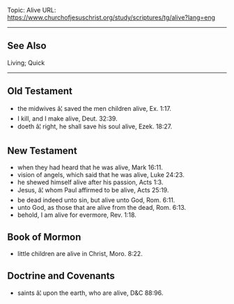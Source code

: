 Topic: Alive
URL: https://www.churchofjesuschrist.org/study/scriptures/tg/alive?lang=eng

---

## See Also

Living; Quick

---

## Old Testament

- the midwives â¦ saved the men children alive, Ex. 1:17.
- I kill, and I make alive, Deut. 32:39.
- doeth â¦ right, he shall save his soul alive, Ezek. 18:27.

## New Testament

- when they had heard that he was alive, Mark 16:11.
- vision of angels, which said that he was alive, Luke 24:23.
- he shewed himself alive after his passion, Acts 1:3.
- Jesus, â¦ whom Paul affirmed to be alive, Acts 25:19.
- be dead indeed unto sin, but alive unto God, Rom. 6:11.
- unto God, as those that are alive from the dead, Rom. 6:13.
- behold, I am alive for evermore, Rev. 1:18.

## Book of Mormon

- little children are alive in Christ, Moro. 8:22.

## Doctrine and Covenants

- saints â¦ upon the earth, who are alive, D&C 88:96.

